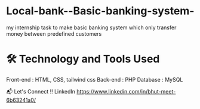 # Local-bank--Basic-banking-system-
my internship task to make basic banking system which only transfer money between predefined customers


# 🛠 Technology and Tools Used
Front-end : HTML, CSS, tailwind css
Back-end : PHP
Database : MySQL


📬 Let's Connect !!
LinkedIn https://www.linkedin.com/in/bhut-meet-6b63241a0/
